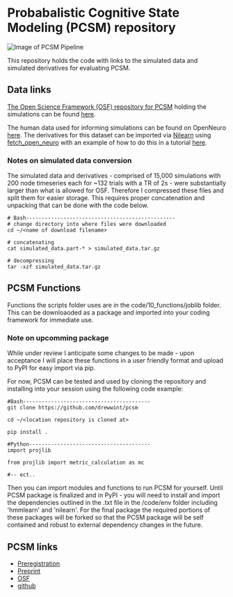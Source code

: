 # Probabalistic Cognitive State Modeling (PCSM) repository

![Image of PCSM Pipeline](https://github.com/drewwint/pcsm/PCSM_figure.png)



This repository holds the code with links to the  simulated data and simulated derivatives for evaluating PCSM.

## Data links
[The Open Science Framework (OSF) repository for PCSM](https://osf.io/bp3gn) holding the simulations can be found [here](https://osf.io/bp3gn/files). 

The human data used for informing simulations can be found on OpenNeuro [here](https://openneuro.org/datasets/ds000030/versions/00001). The derivatives for this dataset can be imported via [Nilearn](https://nilearn.github.io/stable/index.html) using [fetch_open_neuro](https://nilearn.github.io/dev/modules/generated/nilearn.datasets.fetch_ds000030_urls.html) with an example of how to do this in a tutorial [here](https://nilearn.github.io/dev/auto_examples/04_glm_first_level/plot_bids_features.html#sphx-glr-auto-examples-04-glm-first-level-plot-bids-features-py).

### Notes on simulated data conversion
The simulated data and derivatives - comprised of 15,000 simulations with 200 node timeseries each for ~132 trials with a TR of 2s - were substantially larger than what is allowed for OSF. Therefore I compressed these files and split them for easier storage. This requires proper concatenation and unpacking that can be done with the code below.

```
# Bash------------------------------------------------
# change directory into where files were downloaded
cd ~/<name of download filename>

# concatenating
cat simulated_data.part-* > simulated_data.tar.gz

# decompressing 
tar -xzf simulated_data.tar.gz
```

## PCSM Functions
Functions the scripts folder uses are in the code/10_functions/joblib folder. This can be downloaoded as a package and imported into your coding framework for immediate use. 

### Note on upcomming package
While under review I anticipate some changes to be made - upon acceptance I will place these functions in a user friendly format and upload to PyPI for easy import via pip.

For now, PCSM can be tested and used by cloning the repository and installing into your session using the following code example:

```
#Bash-----------------------------------------
git clone https://github.com/drewwint/pcsm

cd ~/<location repository is cloned at>

pip install .

#Python---------------------------------------
import projlib

from projlib import metric_calculation as mc

#-- ect.. 
``` 

Then you can import modules and functions to run PCSM for yourself. Until PCSM package is finalized and  in PyPI - you will  need to install and import the dependencies outlined in the .txt file  in the /code/env folder including 'hmmlearn' and 'nilearn'. For the final package the required portions of these packages will be forked so that the PCSM package will be self contained and robust to external dependency changes in the future. 


## PCSM links
- [Preregistration](https://doi.org/10.17605/OSF.IO/DFJSB)
- [Preprint](www.drewEwinters.com)
- [OSF](https://doi.org/10.17605/OSF.IO/BP3GN)
- [github](https://github.com/drewwint/pcsm)
 
